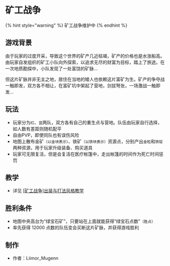 # 矿工战争

{% hint style="warning" %}
矿工战争维护中
{% endhint %}

## 游戏背景

由于玩家的过度开采，导致这个世界的矿产几近枯竭，矿产的价格也是水涨船高。由玩家自发组织的矿工小队向外探索，以追求无尽的财富为目标，踏上了旅途。在一次地质勘探中，小队发现了一处富饶的矿脉...

但这片矿脉并非无主之地，居住在当地的矮人也依赖这片富矿为生。矿产的争夺战一触即发，双方各不相让，在富矿坑中架起了营地，剑拔弩张，一场激战一触即发...

## 玩法

* 玩家分为`红`、`蓝`两队，双方各有自己的重生点与营地。队伍由玩家自行选择，如人数有差距则随机配平
* 自由PVP，即使同队也有误伤风险
* 地图上散布金矿`（以金块表示）`、铁矿`（以铁块表示）`资源点，分别产出`金粒`和`铁锭`两种资源，用于玩家升级装备、购买道具
* 玩家可无限复活，但是会复活在医疗帐篷中，走出帐篷的时间作为死亡时间惩罚

## 教学

* 详见 [[矿工战争]出装与打法风格教学](https://discuss.imyvm.org/d/281--)

## 胜利条件

* 地图中央高台为“绿宝石矿”，只要站在上面就能获得“绿宝石点数”`（胜点）`
* 率先获得 12000 点数的队伍变会买断这片矿脉，并获得游戏胜利

## 制作

* 作者：Liimor_Mugenn
